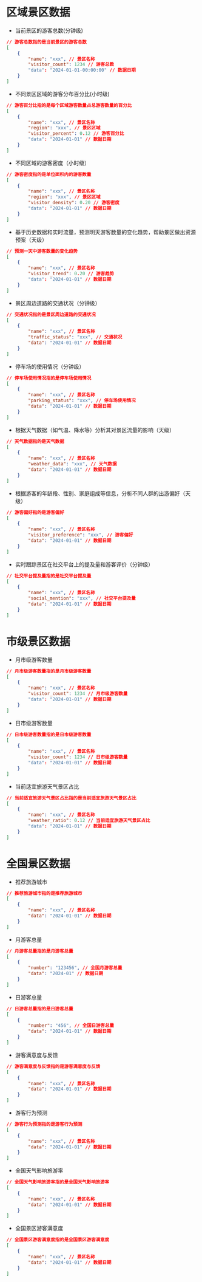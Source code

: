 # 区域景区数据

- 当前景区的游客总数(分钟级)
```json
// 游客总数指的是当前景区的游客总数
[
    {
        "name": "xxx", // 景区名称
        "visitor_count": 1234 // 游客总数
        "data": "2024-01-01-00:00:00" // 数据日期
    }
]
``` 
- 不同景区区域的游客分布百分比(小时级)
```json
// 游客百分比指的是每个区域游客数量占总游客数量的百分比
[
    {
        "name": "xxx", // 景区名称
        "region": "xxx", // 景区区域
        "visitor_percent": 0.12 // 游客百分比
        "data": "2024-01-01" // 数据日期
    }
]
```

- 不同区域的游客密度（小时级）
```json
// 游客密度指的是单位面积内的游客数量
[
    {
        "name": "xxx", // 景区名称
        "region": "xxx", // 景区区域
        "visitor_density": 0.20 // 游客密度
        "data": "2024-01-01" // 数据日期
    }
]
```

- 基于历史数据和实时流量，预测明天游客数量的变化趋势，帮助景区做出资源预案（天级）
```json
// 预测一天中游客数量的变化趋势
[
    {
        "name": "xxx", // 景区名称
        "visitor_trend": 0.20 // 游客趋势
        "data": "2024-01-01" // 数据日期
    }
]
```
- 景区周边道路的交通状况（分钟级）
```json
// 交通状况指的是景区周边道路的交通状况
[
    {
        "name": "xxx", // 景区名称
        "traffic_status": "xxx", // 交通状况
        "data": "2024-01-01" // 数据日期
    }
]
```
- 停车场的使用情况（分钟级）
```json
// 停车场使用情况指的是停车场使用情况
[
    {
        "name": "xxx", // 景区名称
        "parking_status": "xxx", // 停车场使用情况
        "data": "2024-01-01" // 数据日期
    }
]
```
- 根据天气数据（如气温、降水等）分析其对景区流量的影响（天级）
```json
// 天气数据指的是天气数据
[
    {
        "name": "xxx", // 景区名称
        "weather_data": "xxx", // 天气数据
        "data": "2024-01-01" // 数据日期
    }
]
```
- 根据游客的年龄段、性别、家庭组成等信息，分析不同人群的出游偏好（天级）
```json
// 游客偏好指的是游客偏好
[
    {
        "name": "xxx", // 景区名称
        "visitor_preference": "xxx", // 游客偏好
        "data": "2024-01-01" // 数据日期
    }
]
```
- 实时跟踪景区在社交平台上的提及量和游客评价（分钟级）
```json
// 社交平台提及量指的是社交平台提及量
[
    {
        "name": "xxx", // 景区名称
        "social_mention": "xxx", // 社交平台提及量
        "data": "2024-01-01" // 数据日期
    }
]
```
# 市级景区数据

- 月市级游客数量
```json
// 月市级游客数量指的是月市级游客数量
[
    {
        "name": "xxx", // 景区名称
        "visitor_count": 1234 // 月市级游客数量
        "data": "2024-01-01" // 数据日期
    }
]
```
- 日市级游客数量
```json
// 日市级游客数量指的是日市级游客数量
[
    {
        "name": "xxx", // 景区名称
        "visitor_count": 1234 // 日市级游客数量
        "data": "2024-01-01" // 数据日期
    }
]
```
- 当前适宜旅游天气景区占比
```json
// 当前适宜旅游天气景区占比指的是当前适宜旅游天气景区占比
[
    {
        "name": "xxx", // 景区名称
        "weather_ratio": 0.12 // 当前适宜旅游天气景区占比
        "data": "2024-01-01" // 数据日期
    }
]
```

# 全国景区数据

- 推荐旅游城市
```json
// 推荐旅游城市指的是推荐旅游城市
[
    {
        "name": "xxx", // 景区名称
        "data": "2024-01-01" // 数据日期
    }
]
```
- 月游客总量
```json
// 月游客总量指的是月游客总量
[
    {
        "number": "123456", // 全国月游客总量
        "data": "2024-01" // 数据日期
    }
]
```
- 日游客总量
```json
// 日游客总量指的是日游客总量
[
    {
        "number": "456", // 全国日游客总量
        "data": "2024-01-01" // 数据日期
    }
]
```
- 游客满意度与反馈
```json
// 游客满意度与反馈指的是游客满意度与反馈
[
    {
        "name": "xxx", // 景区名称
        "data": "2024-01-01" // 数据日期
    }
]
```
- 游客行为预测
```json
// 游客行为预测指的是游客行为预测
[
    {
        "name": "xxx", // 景区名称
        "data": "2024-01-01" // 数据日期
    }
]
```
- 全国天气影响旅游率
```json
// 全国天气影响旅游率指的是全国天气影响旅游率
[
    {
        "name": "xxx", // 景区名称
        "data": "2024-01-01" // 数据日期
    }
]
```
- 全国景区游客满意度
```json
// 全国景区游客满意度指的是全国景区游客满意度
[
    {
        "name": "xxx", // 景区名称
        "data": "2024-01-01" // 数据日期
    }
]
```
